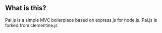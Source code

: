 ## What is this?

Pai.js is a simple MVC boilerplace based on express.js for node.js. Pai.js is forked from clementine.js 
